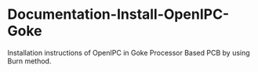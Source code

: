 # Documentation-Install-OpenIPC-Goke
Installation instructions of OpenIPC in Goke Processor Based PCB by using Burn method. 
